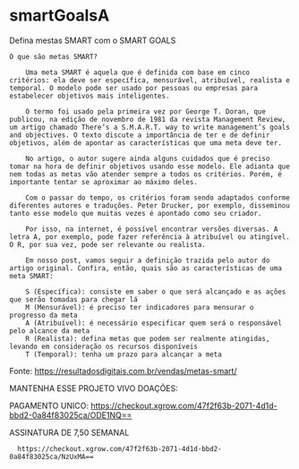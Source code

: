 # smartGoalsA

Defina mestas SMART  com o SMART GOALS

    O que são metas SMART?

        Uma meta SMART é aquela que é definida com base em cinco critérios: ela deve ser específica, mensurável, atribuível, realista e temporal. O modelo pode ser usado por pessoas ou empresas para estabelecer objetivos mais inteligentes.

        O termo foi usado pela primeira vez por George T. Doran, que publicou, na edição de novembro de 1981 da revista Management Review, um artigo chamado There’s a S.M.A.R.T. way to write management’s goals and objectives. O texto discute a importância de ter e de definir objetivos, além de apontar as características que uma meta deve ter.

        No artigo, o autor sugere ainda alguns cuidados que é preciso tomar na hora de definir objetivos usando esse modelo. Ele adianta que nem todas as metas vão atender sempre a todos os critérios. Porém, é importante tentar se aproximar ao máximo deles.

        Com o passar do tempo, os critérios foram sendo adaptados conforme diferentes autores e traduções. Peter Drucker, por exemplo, disseminou tanto esse modelo que muitas vezes é apontado como seu criador.

        Por isso, na internet, é possível encontrar versões diversas. A letra A, por exemplo, pode fazer referência à atribuível ou atingível. O R, por sua vez, pode ser relevante ou realista. 

        Em nosso post, vamos seguir a definição trazida pelo autor do artigo original. Confira, então, quais são as características de uma meta SMART:

        S (Específica): consiste em saber o que será alcançado e as ações que serão tomadas para chegar lá
        M (Mensurável): é preciso ter indicadores para mensurar o progresso da meta
        A (Atribuível): é necessário especificar quem será o responsável pelo alcance da meta
        R (Realista): defina metas que podem ser realmente atingidas, levando em consideração os recursos disponíveis
        T (Temporal): tenha um prazo para alcançar a meta
Fonte:
https://resultadosdigitais.com.br/vendas/metas-smart/

MANTENHA ESSE PROJETO VIVO 
DOAÇÕES: 

PAGAMENTO UNICO:
      https://checkout.xgrow.com/47f2f63b-2071-4d1d-bbd2-0a84f83025ca/ODE1NQ==
      
ASSINATURA DE 7,50 SEMANAL

      https://checkout.xgrow.com/47f2f63b-2071-4d1d-bbd2-0a84f83025ca/NzUxMA==
